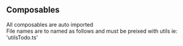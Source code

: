 ## Composables

All composables are auto imported  
File names are to named as follows and must be preixed with utils ie: 'utilsTodo.ts'